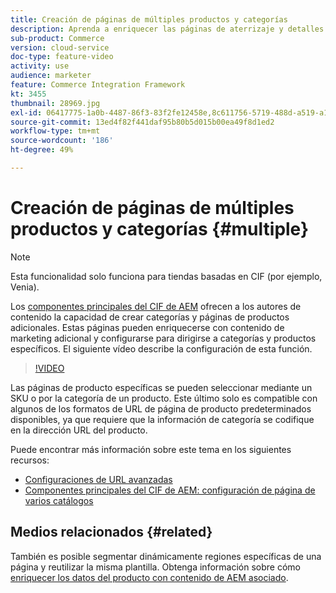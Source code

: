 ```yaml
---
title: Creación de páginas de múltiples productos y categorías
description: Aprenda a enriquecer las páginas de aterrizaje y detalles del producto de categorías con contenido de marketing dirigido.
sub-product: Commerce
version: cloud-service
doc-type: feature-video
activity: use
audience: marketer
feature: Commerce Integration Framework
kt: 3455
thumbnail: 28969.jpg
exl-id: 06417775-1a0b-4487-86f3-83f2fe12458e,8c611756-5719-488d-a519-a12c5c90c614
source-git-commit: 13ed4f82f441daf95b80b5d015b00ea49f8d1ed2
workflow-type: tm+mt
source-wordcount: '186'
ht-degree: 49%

---
```


# Creación de páginas de múltiples productos y categorías {#multiple}

>[!NOTE]
>
> Esta funcionalidad solo funciona para tiendas basadas en CIF (por ejemplo, Venia).

Los [componentes principales del CIF de AEM](https://github.com/adobe/aem-core-cif-components) ofrecen a los autores de contenido la capacidad de crear categorías y páginas de productos adicionales. Estas páginas pueden enriquecerse con contenido de marketing adicional y configurarse para dirigirse a categorías y productos específicos. El siguiente vídeo describe la configuración de esta función.

>[!VIDEO](https://video.tv.adobe.com/v/28969/?quality=12)

Las páginas de producto específicas se pueden seleccionar mediante un SKU o por la categoría de un producto. Este último solo es compatible con algunos de los formatos de URL de página de producto predeterminados disponibles, ya que requiere que la información de categoría se codifique en la dirección URL del producto.

Puede encontrar más información sobre este tema en los siguientes recursos:

- [Configuraciones de URL avanzadas](../configuring/advanced-url-configuration.md)
- [Componentes principales del CIF de AEM: configuración de página de varios catálogos](https://github.com/adobe/aem-core-cif-components/wiki/configuration#multi-catalog-page-template-configuration)

## Medios relacionados {#related}

También es posible segmentar dinámicamente regiones específicas de una página y reutilizar la misma plantilla. Obtenga información sobre cómo [enriquecer los datos del producto con contenido de AEM asociado](./enrich-product-associated-content.md).
